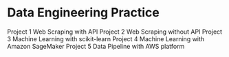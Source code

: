 # Data Engineering Practice
Project 1 Web Scraping with API
Project 2 Web Scraping without API
Project 3 Machine Learning with scikit-learn
Project 4 Machine Learning with Amazon SageMaker
Project 5 Data Pipeline with AWS platform
